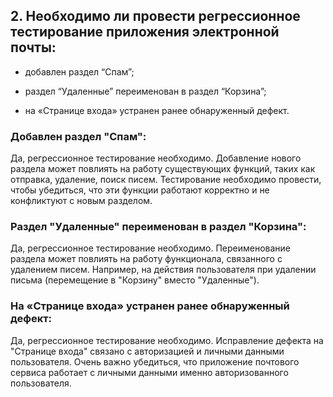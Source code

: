 ## 2. Необходимо ли провести регрессионное тестирование приложения электронной почты:

- добавлен раздел “Спам”;

- раздел “Удаленные” переименован в раздел “Корзина”;

- на «Странице входа» устранен ранее обнаруженный дефект.

### Добавлен раздел "Спам":
Да, регрессионное тестирование необходимо. Добавление нового раздела может повлиять на работу существующих функций, таких как отправка, удаление, поиск писем. Тестирование необходимо провести, чтобы убедиться, что эти функции работают корректно и не конфликтуют с новым разделом.

### Раздел "Удаленные" переименован в раздел "Корзина":
Да, регрессионное тестирование необходимо. Переименование раздела может повлиять на работу функционала, связанного с удалением писем. Например, на действия пользователя при удалении письма (перемещение в "Корзину" вместо "Удаленные").

### На «Странице входа» устранен ранее обнаруженный дефект:
Да, регрессионное тестирование необходимо. Исправление дефекта на "Странице входа" связано с авторизацией и личными данными пользователя. Очень важно убедиться, что приложение почтового сервиса работает с личными данными именно авторизованного пользователя.